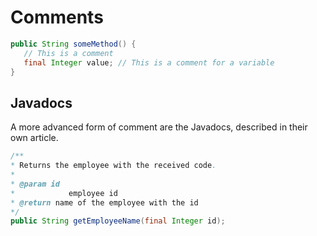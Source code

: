# Comments

```java
public String someMethod() {
   // This is a comment
   final Integer value; // This is a comment for a variable
}
```

## Javadocs

A more advanced form of comment are the Javadocs, described in their own article.

```java
/**
* Returns the employee with the received code.
*
* @param id
*            employee id
* @return name of the employee with the id
*/
public String getEmployeeName(final Integer id);
```

